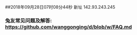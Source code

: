 ##2018年09月28日07时08分44秒 新址 142.93.243.245
### 兔友常见问题及解答: https://github.com/wanggonging/d/blob/w/FAQ.md
